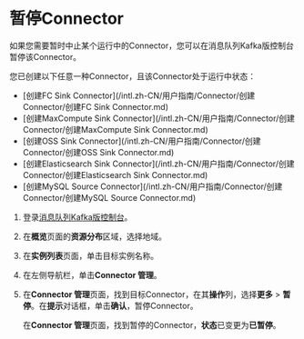 # 暂停Connector

如果您需要暂时中止某个运行中的Connector，您可以在消息队列Kafka版控制台暂停该Connector。

您已创建以下任意一种Connector，且该Connector处于运行中状态：

-   [创建FC Sink Connector](/intl.zh-CN/用户指南/Connector/创建Connector/创建FC Sink Connector.md)
-   [创建MaxCompute Sink Connector](/intl.zh-CN/用户指南/Connector/创建Connector/创建MaxCompute Sink Connector.md)
-   [创建OSS Sink Connector](/intl.zh-CN/用户指南/Connector/创建Connector/创建OSS Sink Connector.md)
-   [创建Elasticsearch Sink Connector](/intl.zh-CN/用户指南/Connector/创建Connector/创建Elasticsearch Sink Connector.md)
-   [创建MySQL Source Connector](/intl.zh-CN/用户指南/Connector/创建Connector/创建MySQL Source Connector.md)

1.  登录[消息队列Kafka版控制台](https://kafka.console.aliyun.com/?spm=a2c4g.11186623.2.22.6bf72638IfKzDm)。

2.  在**概览**页面的**资源分布**区域，选择地域。

3.  在**实例列表**页面，单击目标实例名称。

4.  在左侧导航栏，单击**Connector 管理**。

5.  在**Connector 管理**页面，找到目标Connector，在其**操作**列，选择**更多** \> **暂停**。在**提示**对话框，单击**确认**，暂停Connector。

    在**Connector 管理**页面，找到暂停的Connector，**状态**已变更为**已暂停**。


